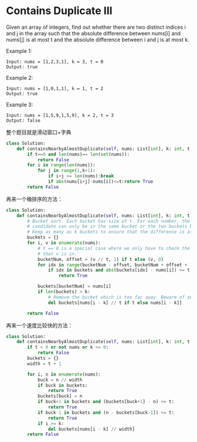 # Contains Duplicate III

Given an array of integers, find out whether there are two distinct indices i and j in the array such that the absolute difference between nums[i] and nums[j] is at most t and the absolute difference between i and j is at most k.

Example 1:
```
Input: nums = [1,2,3,1], k = 3, t = 0
Output: true
```
Example 2:
```
Input: nums = [1,0,1,1], k = 1, t = 2
Output: true
```
Example 3:
```
Input: nums = [1,5,9,1,5,9], k = 2, t = 3
Output: false
```

整个题目就是滑动窗口+字典

```Python
class Solution:
    def containsNearbyAlmostDuplicate(self, nums: List[int], k: int, t: int) -> bool:
        if t==0 and len(nums)== len(set(nums)):
            return False
        for i in range(len(nums)):
            for j in range(1,k+1):
                if i+j >= len(nums):break
                if abs(nums[i+j]-nums[i])<=t:return True
        return False
```

再来一个桶排序的方法：

```Python
class Solution:
    def containsNearbyAlmostDuplicate(self, nums: List[int], k: int, t: int) -> bool:
        # Bucket sort. Each bucket has size of t. For each number, the possible
        # candidate can only be in the same bucket or the two buckets besides.
        # Keep as many as k buckets to ensure that the difference is at most k.
        buckets = {}
        for i, v in enumerate(nums):
            # t == 0 is a special case where we only have to check the bucket
            # that v is in.
            bucketNum, offset = (v // t, 1) if t else (v, 0)
            for idx in range(bucketNum - offset, bucketNum + offset + 1):
                if idx in buckets and abs(buckets[idx] - nums[i]) <= t:
                    return True

            buckets[bucketNum] = nums[i]
            if len(buckets) > k:
                # Remove the bucket which is too far away. Beware of zero t.
                del buckets[nums[i - k] // t if t else nums[i - k]]

        return False

```

再来一个速度比较快的方法：

```Python
class Solution:
    def containsNearbyAlmostDuplicate(self, nums: List[int], k: int, t: int) -> bool:
        if t < 0 or not nums or k <= 0:
            return False
        buckets = {}
        width = t + 1

        for i, n in enumerate(nums):
            buck = n // width
            if buck in buckets:
                return True
            buckets[buck] = n
            if buck+1 in buckets and (buckets[buck+1] - n) <= t:
                return True
            if buck-1 in buckets and (n - buckets[buck-1]) <= t:
                return True
            if i >= k:
                del buckets[nums[i - k] // width]
        return False
```
